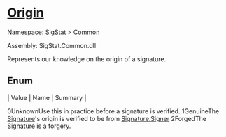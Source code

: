 # [Origin](./Origin.md)
Namespace: [SigStat]() > [Common](./README.md)

Assembly: SigStat.Common.dll


Represents our knowledge on the origin of a signature.

##	Enum

| Value | Name | Summary | 

0UnknownUse this in practice before a signature is verified.
1GenuineThe [Signature](https://github.com/hargitomi97/sigstat/blob/master/docs/md/SigStat/Common/Signature.md)'s origin is verified to be from [Signature.Signer](https://github.com/hargitomi97/sigstat/blob/master/docs/md/SigStat/Common/Signature.md)
2ForgedThe [Signature](https://github.com/hargitomi97/sigstat/blob/master/docs/md/SigStat/Common/Signature.md) is a forgery.


